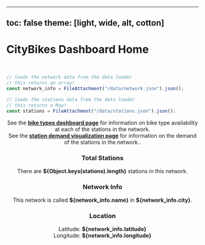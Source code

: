 <!-- PROVIDED: This controls the theme of the page! [OPTIONAL] Feel free to change and play around with the theme to find one you like for this page! -->
<!-- HINT: Reference the documentation given in the instructions! -->
---
toc: false
theme: [light, wide, alt, cotton]
---



<!-- PROVIDED: Header/Page Title -->
# CityBikes Dashboard Home
<br>


<!-- CHALLENGE 3.1 -->
<!-- YOUR TURN: Add code to load the data from stations.json.js-->
<!-- HINT: Use a FileAttachment like we did in Lab 2: Observable Dashboard! -->
<!-- Imports the data from the network and stations data loaders -->
```js
// loads the network data from the data loader
// this returns an array!
const network_info = FileAttachment("/data/network.json").json();
```

```js
// loads the stations data from the data loader
// this returns a Map!
const stations = FileAttachment("/data/stations.json").json();
```


<!-- CHALLENGE 3.2 -->
<!-- YOUR TURN: Add a grid with three cards of information here -->
<!-- Reference the instructions for what information to display in each card. -->
<!-- HINT: You will have to use string interpolation like this `This is a ${interpolated_value}`! -->
<!-- HINT: Reference the .set() method documentation for getting data from a Map in JS linked in the instructions. ! -->

<div class="grid grid-cols-2">
    <div class="card" style="text-align: center;">See the <a href="/bike-types.html"><b>bike types dashboard page</b></a> for information on bike type availability at each of the stations in the network.</div>
    <div class="card" style="text-align: center;">See the <a href="/station-demand.html"><b>station demand visualization page</b></a> for information on the demand of the stations in the network.</b>.</div>
</div>

<div class="grid grid-cols-3">
  <div class="card" style="text-align: center;">
    <h3>Total Stations</h3>
    <p>There are <b>${Object.keys(stations).length}</b> stations in this network.</p>
  </div>

  <div class="card" style="text-align: center;">
    <h3>Network Info</h3>
    <p>This network is called <b>${network_info.name}</b> in <b>${network_info.city}</b>.</p>
  </div>

  <div class="card" style="text-align: center;">
    <h3>Location</h3>
    <p>Latitude: <b>${network_info.latitude}</b><br>Longitude: <b>${network_info.longitude}</b></p>
  </div>
</div>